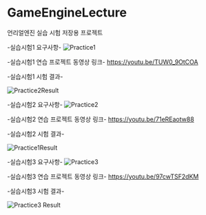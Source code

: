 # GameEngineLecture
 
언리얼엔진 실습 시험 저장용 프로젝트

-실습시험1 요구사항-
![Practice1](https://github.com/chs0218/GameEngineLecture/assets/39898936/e9589fa3-8cbd-42e5-af37-ab460dc9ea2a)

-실습시험1 연습 프로젝트 동영상 링크-
https://youtu.be/TUW0_9OtCOA

-실습시험1 시험 결과-

![Practice2Result](https://github.com/chs0218/GameEngineLecture/assets/39898936/7093aa7b-252c-4849-afc1-f2bca1ba43a0)


-실습시험2 요구사항-
![Practice2](https://github.com/chs0218/GameEngineLecture/assets/39898936/b7e2e21f-d6cf-445e-9941-90fb73421259)

-실습시험2 연습 프로젝트 동영상 링크-
https://youtu.be/71eREaotw88

-실습시험2 시험 결과-

![Practice1Result](https://github.com/chs0218/GameEngineLecture/assets/39898936/b91a5f5f-d8ae-47af-92c4-927fafd21f42)

-실습시험3 요구사항-
![Practice3](https://github.com/chs0218/GameEngineLecture/assets/39898936/9de82ad8-1656-4b3f-b0b9-e756d8114c47)

-실습시험3 연습 프로젝트 동영상 링크-
https://youtu.be/97cwTSF2dKM

-실습시험3 시험 결과-

![Practice3 Result](https://github.com/chs0218/GameEngineLecture/assets/39898936/184170b1-70bc-4260-8454-030b12c22efd)

